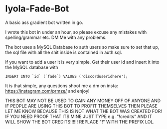 # Iyola-Fade-Bot
A basic ass gradient bot written in go.

I wrote this bot in under an hour, so please excuse any mistakes with spelling/grammar etc. DM Me with any problems.

The bot uses a MySQL Database to auth users so make sure to set that up, the sql file with all the shit inside is contained in auth.sql.

If you want to add a user it is very simple. Get their user id and insert it into the MySQL database with

```
INSERT INTO `id` (`fade`) VALUES ('discorduseridhere');
```

It is that simple, any questions shoot me a dm on insta: https://instagram.com/prmze/ and enjoy!

THIS BOT MAY NOT BE USED TO GAIN ANY MONEY OFF OF ANYONE AND IF PEOPLE ARE USING THIS BOT TO PROFIT THEMSELVES THEN PLEASE LET ME KNOW BECAUSE THIS IS NOT WHAT THE BOT WAS CREATED FOR! IF YOU NEED PROOF THAT ITS MINE JUST TYPE e.g. "!credits" AND IT WILL SHOW THE BOT CREDITS!!!!!! REPLACE "!" WITH THE PREFIX LOL.

